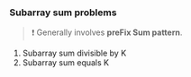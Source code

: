 ### Subarray sum problems
> ❗ Generally involves **preFix Sum pattern**.

1. Subarray sum divisible by K
2. Subarray sum equals K

